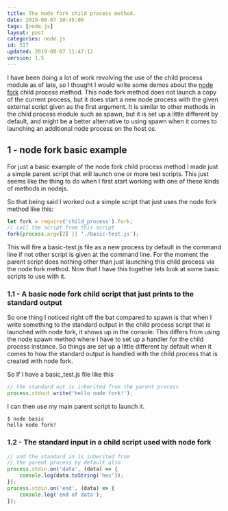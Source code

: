 ```yaml
---
title: The node fork child process method.
date: 2019-08-07 10:45:00
tags: [node.js]
layout: post
categories: node.js
id: 517
updated: 2019-08-07 11:47:12
version: 1.5
---
```


I have been doing a lot of work revolving the use of the child process module as of late, so I thought I would write some demos about the [node fork](https://nodejs.org/api/child_process.html#child_process_child_process_fork_modulepath_args_options) child process method. This node fork method does not launch a copy of the current process, but it does start a new node process with the given external script given as the first argument. It is similar to other methods in the child process module such as spawn, but it is set up a little different by default, and might be a better alternative to using spawn when it comes to launching an additional node process on the host os.

<!-- more -->


## 1 - node fork basic example

For just a basic example of the node fork child process method I made just a simple parent script that will launch one or more test scripts. This just seems like the thing to do when I first start working with one of these kinds of methods in nodejs.


So that being said I worked out a simple script that just uses the node fork method like this:
```js
let fork = require('child_process').fork;
// call the script from this script
fork(process.argv[2] || './basic-test.js');
```

This will fire a basic-test.js file as a new process by default in the command line if not other script is given at the command line. For the moment the parent script does nothing other than just launching this child process via the node fork method. Now that I have this together lets look at some basic scripts to use with it.

### 1.1 - A basic node fork child script that just prints to the standard output

So one thing I noticed right off the bat compared to spawn is that when I write something to the standard output in the child process script that is launched with node fork, it shows up in the console. This differs from using the node spawn method where I have to set up a handler for the child process instance. So things are set up a little different by default when it comes to how the standard output is handled with the child process that is created with node fork.

So If I have a basic_test.js file like this
```js
// the standard out is inherited from the parent process
process.stdout.write('hello node fork!');
```

I can then use my main parent script to launch it.
```
$ node basic
hello node fork!
```

### 1.2 - The standard input in a child script used with node fork

```js
// and the standard in is inherited from
// the parent process by default also
process.stdin.on('data', (data) => {
    console.log(data.toString('hex'));
});
process.stdin.on('end', (data) => {
    console.log('end of data');
});
```
